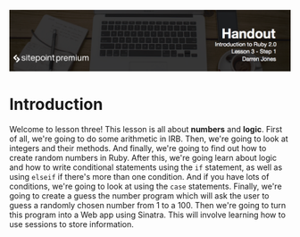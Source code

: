 ![](headings/3.1.png)

# Introduction

Welcome to lesson three! This lesson is all about **numbers** and **logic**. First of all, we're going to do some arithmetic in IRB. Then, we're going to look at integers and their methods. And finally, we're going to find out how to create random numbers in Ruby. After this, we're going learn about logic and how to write conditional statements using the `if` statement, as well as using `elseif` if there's more than one condition. And if you have lots of conditions, we're going to look at using the `case` statements. Finally, we're going to create a guess the number program which will ask the user to guess a randomly chosen number from 1 to a 100. Then we're going to turn this program into a Web app using Sinatra. This will involve learning how to use sessions to store information.